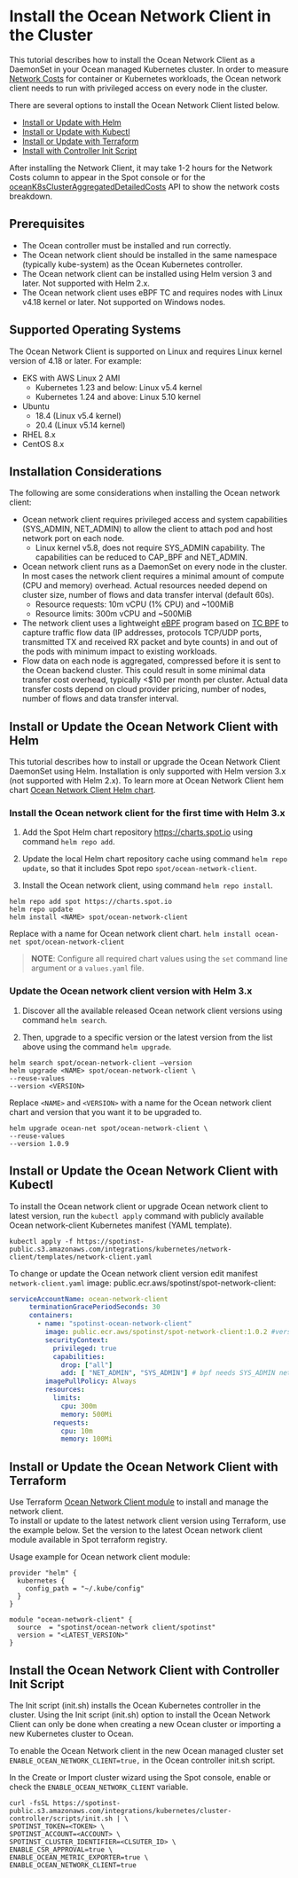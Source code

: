 <summary markdown="span">
  
# Install the Ocean Network Client in the Cluster

This tutorial describes how to install the Ocean Network Client as a DaemonSet in your Ocean managed Kubernetes cluster. In order to measure [Network Costs](ocean/features/cost-analysis?id=network-costs) for container or Kubernetes workloads, the Ocean network client needs to run with privileged access on every node in the cluster.

There are several options to install the Ocean Network Client listed below.  

* [Install or Update with Helm](ocean/tutorials/install-network-client?id=install-or-update-the-ocean-network-client-with-helm)
* [Install or Update with Kubectl](ocean/tutorials/install-network-client?id=install-or-update-the-ocean-network-client-with-kubectl)
* [Install or Update with Terraform](ocean/tutorials/install-network-client?id=install-or-update-the-ocean-network-client-with-terraform)
* [Install with Controller Init Script](ocean/tutorials/install-network-client?id=install-the-ocean-network-client-with-controller-init-script)

After installing the Network Client, it may take 1-2 hours for the Network Costs column to appear in the Spot console or for the [oceanK8sClusterAggregatedDetailedCosts](https://docs.spot.io/api/#tag/Ocean-AWS/operation/oceanK8sClusterAggregatedDetailedCosts) API to show the network costs breakdown.  

## Prerequisites
* The Ocean controller must be installed and run correctly.
* The Ocean network client should be installed in the same namespace (typically kube-system) as the Ocean Kubernetes controller.
* The Ocean network client can be installed using Helm version 3 and later. Not supported with Helm 2.x.
* The Ocean network client uses eBPF TC and requires nodes with Linux v4.18 kernel or later. Not supported on Windows nodes.

## Supported Operating Systems

The Ocean Network Client is supported on Linux and requires Linux kernel version of 4.18 or later. For example:

* EKS with AWS Linux 2 AMI
  - Kubernetes 1.23 and below: Linux v5.4 kernel
  - Kubernetes 1.24 and above: Linux 5.10 kernel
* Ubuntu  
  - 18.4 (Linux v5.4 kernel)
  - 20.4 (Linux v5.14 kernel)
* RHEL 8.x
* CentOS 8.x

## Installation Considerations

The following are some considerations when installing the Ocean network client:

* Ocean network client requires privileged access and system capabilities (SYS_ADMIN, NET_ADMIN) to allow the client to attach pod and host network port on each node.  
  - Linux kernel v5.8, does not require SYS_ADMIN capability. The capabilities can be reduced to CAP_BPF and NET_ADMIN.
* Ocean network client runs as a DaemonSet on every node in the cluster. In most cases the network client requires a minimal amount of compute (CPU and memory) overhead. Actual resources needed depend on cluster size, number of flows and data transfer interval (default 60s).
  - Resource requests: 10m vCPU (1% CPU) and ~100MiB  
  - Resource limits: 300m vCPU and ~500MiB  
* The network client uses a lightweight [eBPF](https://lwn.net/Articles/740157/) program based on [TC BPF](https://man7.org/linux/man-pages/man8/tc-bpf.8.html) to capture traffic flow data (IP addresses, protocols TCP/UDP ports, transmitted TX and received RX packet and byte counts) in and out of the pods with minimum impact to existing workloads.   
* Flow data on each node is aggregated, compressed before it is sent to the Ocean backend cluster. This could result in some minimal data transfer cost overhead, typically <$10 per month per cluster. Actual data transfer costs depend on cloud provider pricing, number of nodes, number of flows and data transfer interval.  

## Install or Update the Ocean Network Client with Helm  

This tutorial describes how to install or upgrade the Ocean Network Client DaemonSet using Helm. Installation is only supported with Helm version 3.x (not supported with Helm 2.x). To learn more at Ocean Network Client hem chart [Ocean Network Client Helm chart](https://github.com/spotinst/charts/tree/main/charts/ocean-network-client).

### Install the Ocean network client for the first time with Helm 3.x

1. Add the Spot Helm chart repository https://charts.spot.io using command `helm repo add`.

2. Update the local Helm chart repository cache using command `helm repo update`, so that it includes Spot repo `spot/ocean-network-client`.

3. Install the Ocean network client, using command `helm repo install`.

```
helm repo add spot https://charts.spot.io
helm repo update
helm install <NAME> spot/ocean-network-client
```

Replace <NAME> with a name for Ocean network client chart.
`helm install ocean-net spot/ocean-network-client`

>**NOTE**: Configure all required chart values using the `set` command line argument or a `values.yaml` file.

### Update the Ocean network client version with Helm 3.x

1. Discover all the available released Ocean network client versions using command `helm search`.  

2. Then, upgrade to a specific version or the latest version from the list above using the command `helm upgrade`.

```
helm search spot/ocean-network-client –version
helm upgrade <NAME> spot/ocean-network-client \
--reuse-values
--version <VERSION>
```

Replace `<NAME>` and `<VERSION>` with a name for the Ocean network client chart and version that you want it to be upgraded to.

```
helm upgrade ocean-net spot/ocean-network-client \
--reuse-values
--version 1.0.9
```  

## Install or Update the Ocean Network Client with Kubectl

To install the Ocean network client or upgrade Ocean network client to latest version, run the `kubectl apply` command with publicly available Ocean network-client Kubernetes manifest (YAML template).

`kubectl apply -f https://spotinst-public.s3.amazonaws.com/integrations/kubernetes/network-client/templates/network-client.yaml`

To change or update the Ocean network client version edit manifest `network-client.yaml`
image: public.ecr.aws/spotinst/spot-network-client: <VERSION>  

```YAML
serviceAccountName: ocean-network-client
     terminationGracePeriodSeconds: 30
     containers:
       - name: "spotinst-ocean-network-client"
         image: public.ecr.aws/spotinst/spot-network-client:1.0.2 #version
         securityContext:
           privileged: true
           capabilities:
             drop: ["all"]
             add: [ "NET_ADMIN", "SYS_ADMIN"] # bpf needs SYS_ADMIN network netlink needs NET_ADMIN
         imagePullPolicy: Always
         resources:
           limits:
             cpu: 300m
             memory: 500Mi
           requests:
             cpu: 10m
             memory: 100Mi
```

## Install or Update the Ocean Network Client with Terraform

Use Terraform [Ocean Network Client module](https://registry.terraform.io/modules/spotinst/ocean-network-client/spotinst/latest) to install and manage the network client.  
To install or update to the latest network client version using Terraform, use the example below. Set the version to the latest Ocean network client module available in Spot terraform registry.

Usage example for Ocean network client module:

```
provider "helm" {
  kubernetes {
    config_path = "~/.kube/config"
  }
}

module "ocean-network-client" {
  source  = "spotinst/ocean-network client/spotinst"
  version = "<LATEST_VERSION>"
}
```

## Install the Ocean Network Client with Controller Init Script

The Init script (init.sh) installs the Ocean Kubernetes controller in the cluster. Using the Init script (init.sh) option to install the Ocean Network Client can only be done when creating a new Ocean cluster or importing a new Kubernetes cluster to Ocean.  

To enable the Ocean Network client in the new Ocean managed cluster set `ENABLE_OCEAN_NETWORK_CLIENT=true,` in the Ocean controller init.sh script.

In the Create or Import cluster wizard using the Spot console, enable or check the `ENABLE_OCEAN_NETWORK_CLIENT` variable.  

```
curl -fsSL https://spotinst-public.s3.amazonaws.com/integrations/kubernetes/cluster-controller/scripts/init.sh | \
SPOTINST_TOKEN=<TOKEN> \
SPOTINST_ACCOUNT=<ACCOUNT> \
SPOTINST_CLUSTER_IDENTIFIER=<CLSUTER_ID> \
ENABLE_CSR_APPROVAL=true \
ENABLE_OCEAN_METRIC_EXPORTER=true \
ENABLE_OCEAN_NETWORK_CLIENT=true
```
</summary>

